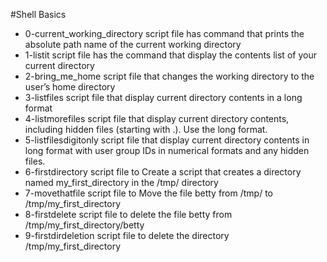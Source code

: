 #Shell Basics

- 0-current\_working\_directory script file has command that prints the absolute path name of the current working directory
- 1-listit script file has the command that display the contents list of your current directory
- 2-bring\_me\_home script file that changes the working directory to the user’s home directory
- 3-listfiles script file that display current directory contents in a long format
- 4-listmorefiles script file that display current directory contents, including hidden files (starting with .). Use the long format.
- 5-listfilesdigitonly script file that display current directory contents in long format with user group IDs in numerical formats and any hidden files.
- 6-firstdirectory script file to Create a script that creates a directory named my\_first\_directory in the /tmp/ directory
- 7-movethatfile script file to Move the file betty from /tmp/ to /tmp/my\_first\_directory
- 8-firstdelete script file to delete the file betty from /tmp/my\_first\_directory/betty
- 9-firstdirdeletion script file to delete the directory /tmp/my\_first\_directory
